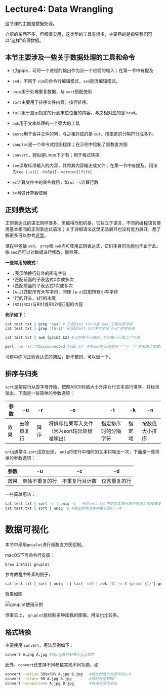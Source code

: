 # Lecture4: Data Wrangling

这节课的主题是数据处理。

介绍的东西不多，但都很实用，这类型的工具有很多，主要目的是指导我们可以“这样”处理数据。

## **本节主要涉及一些关于数据处理的工具**和命令

- `|`为pipe，可将一个进程的输出作为另一个进程的输入；在第一节中有提及

- `sed`，不同于 `vim`的命令行编辑模式，`sed`是流编辑模式。
- `uniq`用于处理重复数据，与 `sort`搭配使用
- `sort`主要用于排序文件内容，按行排序。
- `tail`用于显示指定的行到末位位置的内容，与之相对应的是 `head`。
- `awk`用于文本处理的一个强大的工具
- `paste`用于合并文件的列，与之相对应的是 `cut`，按指定的分隔符分成多列。
- `gnuplot`是一个命令式绘图程序；在示例中绘制了频数直方图
- `convert`，貌似是Linux下才有；用于格式转换
- `tee`读取标准输入的内容，并将其内容输出成文件；在第一节中有提及。用法为`tee [-ai][--help][--version][file]`
- `wc`计算文件中的某些数目，如 `wc -l`计算行数
- `bc`可做计算器使用

## 正则表达式

正则表达式的语法同样很多，但值得欣慰的是，它独立于语言，不同的编程语言使用基本相同的正则表达式语法；关于详细语法这里无法展开也没有能力展开，想了解更多可以参考[这里](https://www.regular-expressions.info)。

课程中包括 `sed`， `grep`和 `awk`均可使用正则表达式，它们本身的功能也不止于此。像 `sed`还可以对数据进行修改，删除等。

**一些常用的模式：**

- `.`表示除换行符外的所有字符
- `*`匹配前面的子表达式0次或多次
- `+`匹配前面的子表达式1次或多次
- `[A-Z]`匹配所有大写字母，同理 `[a-z]`匹配所有小写字母
- `^`行的开头，`$`行的末尾
- `(RX1|RX2)`与RX1或RX2相匹配的内容

**例子如下：**

```bash
cat test.txt | grep "aaa" # 匹配test.txt中含"aaa"子串的字符串
cat test.txt | grep '[A-Z]' #匹配test.txt中含字符'A~Z'的字符串

cat test.txt | awk {print $2} #以空格为分隔符，打印每一行第二个字段

perl -pe 's/.*?Disconnected from //' #在sed中无法使用'*''+''?'等来防止贪婪模式，因此课程中使用了perl
```

习题中练习正则表达式的[网站](https://regexone.com/lesson/letters_and_digits?)，挺不错的，可以做一下。

## 排序与归类

`sort`是按每行从首字母开始，按照ASCII码值大小升序对行文本进行排序，并标准输出，下面是一些简单的参数选项：

| 参数 | -u         | -r   | -o                                           | -t<char>             | -k     | -n             |
| ---- | ---------- | ---- | -------------------------------------------- | -------------------- | ------ | -------------- |
| 效果 | 去除重复行 | 降序 | 将排序结果写入文件（因为sort输出是标准输出） | 指定排序时的分隔字符 | 指定域 | 按数值大小排序 |

`uniq`通常与 `sort`成双出现， `uniq`将使行中相同的文本只输出一次，下面是一些简单的参数选项：

| 参数 | -u             | -c             | -d           |
| ---- | -------------- | -------------- | ------------ |
| 效果 | 单独不重复的行 | 不重复行且计数 | 仅含重复的行 |

一些简单用法：

```bash
cat test.txt | sort -r | uniq -c   #将test.txt中的文本按行降序排序后去掉重复行打印输出，并计数重复出现的行文本数量
cat test.txt | sort | uniq -d #输出排序文件中重复的行一次
```



# 数据可视化

本节中采用`gnuplot`进行频数直方图绘制。

macOS下可命令行安装：

```bash
brew install gnuplot
```

参考教程中朴素的例子，

```bash
cat test.txt | sort | uniq -c| tail -n10 | awk '$1 != 8 {print $1}'| gnuplot -p -e 'set boxwidth 0.5; plot "-" using 1:xtic(2) with boxes'
```

效果如图

![gnuplot使用示例](https://github.com/coderhare/missing-semester-2020exersices/blob/main/images/gnuplot%E4%BD%BF%E7%94%A8%E7%A4%BA%E4%BE%8B.png)

但事实上， `gnuplot`能绘制多种函数的图像，用法也比较多。

## 格式转换

主要使用 `convert`，用法示例如下：

```bash
convert A.png A.jpg #将png文件转换为jpg文件
```

此外，`convert`还支持不同参数实现不同功能，如

```bash
convert -resize 50%x50% A.jpg B.jpg   #按比例缩小为原来的1/4
convert -rotate 90 A.jpg B.jpg        #顺时针旋转90°
convert -monochrome A.jpg B.jpg	      #将图片变为黑白
```

